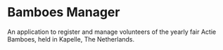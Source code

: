 # Bamboes Manager

An application to register and manage volunteers of the yearly fair Actie Bamboes, held in Kapelle, The Netherlands.
